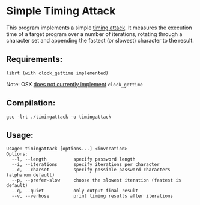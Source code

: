 # Simple Timing Attack

This program implements a simple [timing attack](http://en.wikipedia.org/wiki/Timing_attack). It measures the execution time of a target program over a number of iterations, rotating through a character set and appending the fastest (or slowest) character to the result.

## Requirements:

    librt (with clock_gettime implemented)

Note: OSX [does not currently implement](http://stackoverflow.com/questions/5167269/clock-gettime-alternative-in-mac-os-x) `clock_gettime`

## Compilation:

    gcc -lrt ./timingattack -o timingattack

## Usage:

    Usage: timingattack [options...] <invocation>
    Options:
      --l, --length          specify password length
      --i, --iterations      specify iterations per character
      --c, --charset         specify possible password characters (alphanum default)
      --p, --prefer-slow     choose the slowest iteration (fastest is default)
      --q, --quiet           only output final result
      --v, --verbose         print timing results after iterations

